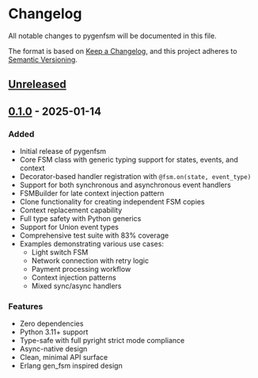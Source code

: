# Changelog

All notable changes to pygenfsm will be documented in this file.

The format is based on [Keep a Changelog](https://keepachangelog.com/en/1.1.0/),
and this project adheres to [Semantic Versioning](https://semver.org/spec/v2.0.0.html).

## [Unreleased]

## [0.1.0] - 2025-01-14

### Added
- Initial release of pygenfsm
- Core FSM class with generic typing support for states, events, and context
- Decorator-based handler registration with `@fsm.on(state, event_type)`
- Support for both synchronous and asynchronous event handlers
- FSMBuilder for late context injection pattern
- Clone functionality for creating independent FSM copies
- Context replacement capability
- Full type safety with Python generics
- Support for Union event types
- Comprehensive test suite with 83% coverage
- Examples demonstrating various use cases:
  - Light switch FSM
  - Network connection with retry logic
  - Payment processing workflow
  - Context injection patterns
  - Mixed sync/async handlers

### Features
- Zero dependencies
- Python 3.11+ support
- Type-safe with full pyright strict mode compliance
- Async-native design
- Clean, minimal API surface
- Erlang gen_fsm inspired design

[Unreleased]: https://github.com/serialx/pygenfsm/compare/v0.1.0...HEAD
[0.1.0]: https://github.com/serialx/pygenfsm/releases/tag/v0.1.0